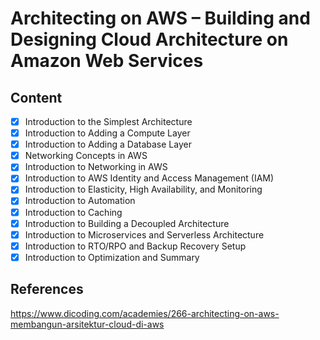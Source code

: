 # Architecting on AWS – Building and Designing Cloud Architecture on Amazon Web Services

## Content

- [x] Introduction to the Simplest Architecture
- [x] Introduction to Adding a Compute Layer
- [x] Introduction to Adding a Database Layer
- [x] Networking Concepts in AWS
- [x] Introduction to Networking in AWS
- [x] Introduction to AWS Identity and Access Management (IAM)
- [x] Introduction to Elasticity, High Availability, and Monitoring
- [x] Introduction to Automation
- [x] Introduction to Caching
- [x] Introduction to Building a Decoupled Architecture
- [x] Introduction to Microservices and Serverless Architecture
- [x] Introduction to RTO/RPO and Backup Recovery Setup
- [x] Introduction to Optimization and Summary

## References

https://www.dicoding.com/academies/266-architecting-on-aws-membangun-arsitektur-cloud-di-aws